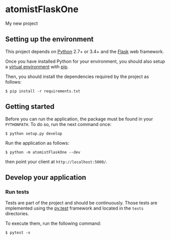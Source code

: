 # atomistFlaskOne

My new project

## Setting up the environment

This project depends on [Python](https://www.python.org/) 2.7+ or 3.4+
and the [Flask](http://flask.pocoo.org/) web framework.

Once you have installed Python for your environment, you
should also setup a [virtual environment](https://virtualenv.pypa.io/en/stable/)
with [pip](https://pip.pypa.io/en/stable/installing/).

Then, you should install the dependencies required by
the project as follows:

```
$ pip install -r requirements.txt
```


## Getting started

Before you can run the application, the package must be found
in your `PYTHONPATH`. To do so, run the next command once:

```
$ python setup.py develop
```

Run the application as follows:

```
$ python -m atomistFlaskOne --dev
```

then point your client at `http://localhost:5000/`.

## Develop your application

### Run tests

Tests are part of the project and should be continuously. Those
tests are implemented using the [py.test](http://pytest.readthedocs.io/en/latest/)
framework and located in the `tests` directories.

To execute them, run the following command:

```
$ pytest -v
```
